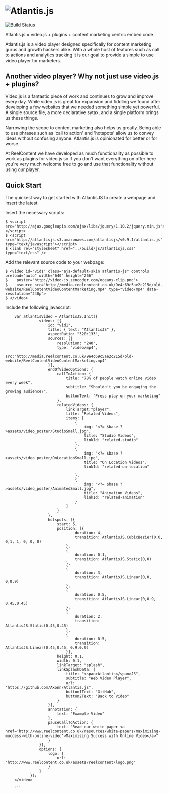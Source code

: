 ![Atlantis.js](http://atlantisjs.s3.amazonaws.com/test/atlantisjs/v0.9.1/atlantisLogo.png)
==========================================================================================

[![Build Status](https://travis-ci.org/Axonn/Atlantis.js.png?branch=master)](https://travis-ci.org/Axonn/Atlantis.js)

Atlantis.js = video.js + plugins + content marketing centric embed code

Atlantis.js is a video player designed specifically for content marketing gurus and growth hackers alike. With a whole host of features such as call to actions and analytics tracking it is our goal to provide a simple to use video player for marketers.

Another video player? Why not just use video.js + plugins?
----------------------------------------------------------

Video.js is a fantastic piece of work and continues to grow and improve every day. While video.js is great for expansion and fiddling we found after developing a few websites that we needed something simple yet powerful. A single source file, a more declarative sytax, and a single platform brings us these things.

Narrowing the scope to content marketing also helps us greatly. Being able to use phrases such as 'call to action' and 'hotspots' allow us to convey ideas without confusing anyone. Atlantis.js is opinionated for better or for worse.

At ReelContent we have developed as much functionality as possible to work as plugins for video.js so if you don't want everything on offer here you're very much welcome free to go and use that functionality without using our player.

## Quick Start

 The quickest way to get started with AtlantisJS to create a webpage and insert the latest

 Insert the necessary scripts:

	$ <script src="http://ajax.googleapis.com/ajax/libs/jquery/1.10.2/jquery.min.js"></script>
    $ <script src="http://atlantisjs.s3.amazonaws.com/atlantisjs/v0.9.1/atlantis.js" type="text/javascript"></script>
    $ <link rel="stylesheet" href="../build/js/atlantisjs.css" type="text/css" />

 Add the relevant source code to your webpage:

    $ <video id="vid1" class="ajs-default-skin atlantis-js" controls preload="auto" width="640" height="266"
    $    poster="http://video-js.zencoder.com/oceans-clip.png"> 	
    $    <source src="http://media.reelcontent.co.uk/9e4c69c5ae2c215d/old-website/ReelContentVideoContentMarketing.mp4" type="video/mp4" data-resolution="240p">
    $ </video>
	
 Include the following javascript:

 ```
     var atlantisVideo = AtlantisJS.Init({
				videos: [{
					id: "vid1",
					title: { text: "AtlantisJS" },
					aspectRatio: "320:133",
					sources: [{
						resolution: "240", 
						type: "video/mp4", 
						src:"http://media.reelcontent.co.uk/9e4c69c5ae2c215d/old-website/ReelContentVideoContentMarketing.mp4"
					}],
					endOfVideoOptions: {
						callToAction: {
							title: "78% of people watch online video every week",
							subtitle: "Shouldn't you be engaging the growing audience?",
							buttonText: "Press play on your marketing"
						},
						relatedVideos: {
							linkTarget:"player",
							title: "Related Videos",
							items: [
								{	
									img: "<?= $base ?>assets/video_poster/StudioSmall.jpg", 
									title: "Studio Videos",
									linkId: "related-studio"
								},
								{	
									img: "<?= $base ?>assets/video_poster/OnLocationSmall.jpg", 
									title: "On Location Videos",
									linkId: "related-on-location"
									
								},
								{	
									img: "<?= $base ?>assets/video_poster/AnimatedSmall.jpg", 
									title: "Animation Videos",
									linkId: "related-animation"
								}
							]
						}
					},
					hotspots: [{
						start: 5,
						position: [{
								duration: 4,
								transition: AtlantisJS.CubicBezier(0,0, 0,1, 1, 0, 0, 0)
							},
							{
								duration: 0.1,
								transition: AtlantisJS.Static(0,0)
							},
							{
								duration: 3,
								transition: AtlantisJS.Linear(0,0, 0,0.9)
							},
							{
								duration: 0.5,
								transition: AtlantisJS.Linear(0,0.9, 0.45,0.45)
							},
							{
								duration: 2,
								transition: AtlantisJS.Static(0.45,0.45)
							},
							{
								duration: 0.5,
								transition: AtlantisJS.Linear(0.45,0.45, 0.9,0.9)
							}],
						height: 0.1,
						width: 0.1,
						linkTarget: "splash",
						linkSplashData: {
							title: "<span>Atlantis</span>JS",
							subtitle: "Web Video Player",
							url: "https://github.com/Axonn/Atlantis.js",
							button1Text: "GitHub",
							button2Text: "Back to Video"
						}
					}],
					annotation: {
						text: "Example Video"
					},
					pauseCallToAction: {
						text: "Read our white paper <a href='http://www.reelcontent.co.uk/resources/white-papers/maximising-muccess-with-online-video'>Maximising Success with Online Video</a>"
					}
				}],
				options: {
					logo: {
						url: "http://www.reelcontent.co.uk/assets/reelcontent/logo.png"
					}
				}
			});
     </video>
	 
	 ```